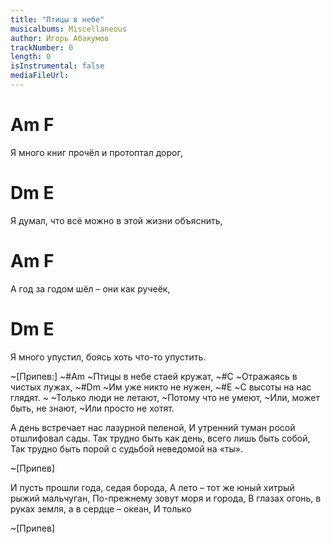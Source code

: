 ```yaml
---
title: "Птицы в небе"
musicalbums: Miscellaneous
author: Игорь Абакумов
trackNumber: 0
length: 0
isInstrumental: false
mediaFileUrl: 
---
```


#    Am                  F
Я много книг прочёл и протоптал дорог,
#   Dm                          E
Я думал, что всё можно в этой жизни объяснить,
#   Am                  F
А год за годом шёл – они как ручеёк,
#    Dm                        E
Я много упустил, боясь хоть что-то упустить.

~[Припев:]
~#Am
~Птицы в небе стаей кружат,
~#C
~Отражаясь в чистых лужах,
~#Dm
~Им уже никто не нужен,
~#E
~С высоты на нас глядят.
~
~Только люди не летают,
~Потому что не умеют,
~Или, может быть, не знают,
~Или просто не хотят.

А день встречает нас лазурной пеленой,
И утренний туман росой отшлифовал сады.
Так трудно быть как день, всего лишь быть собой,
Так трудно быть порой с судьбой неведомой на «ты».

~[Припев]

И пусть прошли года, седая борода,
А лето – тот же юный хитрый рыжий мальчуган,
По-прежнему зовут моря и города,
В глазах огонь, в руках земля, а в сердце – океан,
И только

~[Припев]

